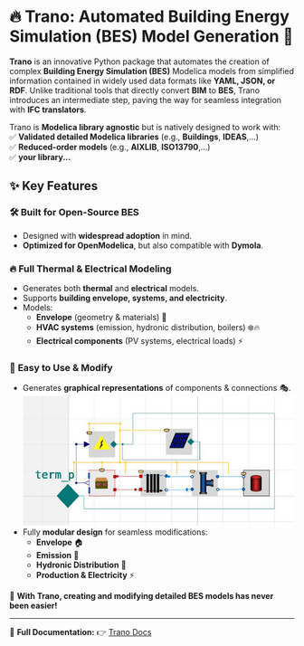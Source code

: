 # 🔥 Trano: Automated Building Energy Simulation (BES) Model Generation 🚀

**Trano** is an innovative Python package that automates the creation of complex **Building Energy Simulation (BES)** Modelica models from simplified information contained in widely used data formats like **YAML, JSON, or RDF**. Unlike traditional tools that directly convert **BIM** to **BES**, Trano introduces an intermediate step, paving the way for seamless integration with **IFC translators**.  

Trano is **Modelica library agnostic** but is natively designed to work with:  
✅ **Validated detailed Modelica libraries** (e.g., **Buildings**, **IDEAS**,...)  
✅ **Reduced-order models** (e.g., **AIXLIB**, **ISO13790**,...)  
✅ **your library...**  

## ✨ Key Features

### 🛠️ **Built for Open-Source BES**
- Designed with **widespread adoption** in mind.
- **Optimized for OpenModelica**, but also compatible with **Dymola**.

### 🔥 **Full Thermal & Electrical Modeling**
- Generates both **thermal** and **electrical** models.
- Supports **building envelope, systems, and electricity**.
- Models:
  - **Envelope** (geometry & materials) 🏢  
  - **HVAC systems** (emission, hydronic distribution, boilers) ❄️🔥  
  - **Electrical components** (PV systems, electrical loads) ⚡  

### 🎨 **Easy to Use & Modify**
- Generates **graphical representations** of components & connections 🎭.
![building.jpg](docs/img/building.jpg)
- Fully **modular design** for seamless modifications:
  - **Envelope** 🏠
  - **Emission** 💨
  - **Hydronic Distribution** 🚰
  - **Production & Electricity** ⚡  

🚀 **With Trano, creating and modifying detailed BES models has never been easier!**  

---

📖 **Full Documentation:** 👉 [Trano Docs](https://anluraan.github.io/trano/) 